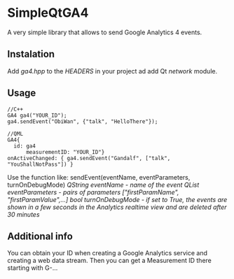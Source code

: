 # SimpleQtGA4
A very simple library that allows to send Google Analytics 4 events.

## Instalation
Add *ga4.hpp* to the *HEADERS* in your project ad add Qt *network* module.

## Usage
	//C++
	GA4 ga4("YOUR_ID");
	ga4.sendEvent("ObiWan", {"talk", "HelloThere"});

	//QML
	GA4{
	  id: ga4
          measurementID: "YOUR_ID"}
	onActiveChanged: { ga4.sendEvent("Gandalf", ["talk", "YouShallNotPass"]) }

Use the function like:
	sendEvent(eventName, eventParameters, turnOnDebugMode)
*QString eventName - name of the event
QList<QString> eventParameters - pairs of parameters ["firstParamName", "firstParamValue",...]
bool turnOnDebugMode - if set to True, the events are shown in a few seconds in the Analytics realtime view and are deleted after 30 minutes*

## Additional info
You can obtain your ID when creating a Google Analytics service and creating a web data stream. Then you can get a Measurement ID there starting with G-...


